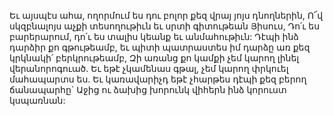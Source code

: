 
Եւ այսպէս ահա, ողորմում ես դու բոլոր քեզ վրայ
յոյս դնողներին,
Ո՜վ սկզբնալոյս աչքի տեսողութիւն եւ սրտի
գիտութեան Յիսուս,
Դո՛ւ ես բարերարում, դո՛ւ ես տալիս կեանք եւ
անմահութիւն:
Դէպի ինձ դարձիր քո գթութեամբ, եւ պիտի
պատրաստես իմ դարձը առ քեզ կրկնակի՛
բերկրութեամբ,
Զի առանց քո կամքի չեմ կարող լինել
վերանորոգուած.
Եւ եթէ չկամենաս գթալ, չեմ կարող փրկուել
մահապարտս ես.
Եւ կառավարիչդ եթէ չհարթես դէպի քեզ բերող
ճանապարհը`
Աջից ու ձախից խորունկ վիհերն ինձ կորուստ
կսպառնան:
